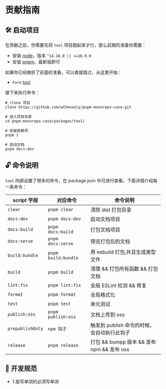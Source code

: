 # 贡献指南

## 🛠️ 启动项目

在贡献之前，你需要先将 `tool` 项目跑起来才行，那么前期的准备你需要：

- 安装 [node](http://nodejs.cn)，版本 `^14.18.0 || >=16.0.0`
- 安装 [pnpm](https://pnpm.io/zh)，最新版即可

如果你已经做好了前面的准备，可以直接跳过，从这里开始：

- `Fork` [tool](https://github.com/wChenonly/pnpm-monorepo-case.git)

接下来执行命令：

```shell
# clone 项目
clone https://github.com/wChenonly/pnpm-monorepo-case.git

# 进入项目目录
cd pnpm-monorepo-case/packages/tool/

# 安装依赖项
pnpm i

# 启动文档
pnpm docs:dev
```

## 🔓 命令说明

`tool` 内部设置了很多的命令，在 package.json 中可进行查看。下面详细介绍每一条命令：

| script 字段      | 对应命令            | 命令说明                                    |
| ---------------- | ------------------- | ------------------------------------------- |
| `clear`          | `pnpm clear`        | 清除 dist 打包目录                          |
| `docs:dev`       | `pnpm docs:dev`     | 启动文档项目                                |
| `docs:build`     | `pnpm docs:build`   | 打包文档项目                                |
| `docs:serve`     | `pnpm docs:serve`   | 预览打包后的文档                            |
| `build:bundle`   | `pnpm build:bundle` | 用 esbuild 打包,并且生成类型文件            |
| `build`          | `pnpm build`        | 清理 && 打包所有函数 && 打包文档            |
| `lint:fix`       | `pnpm lint:fix`     | 全局 ESLint 检测 && 修复                    |
| `format`         | `pnpm format`       | 全局格式化                                  |
| `test`           | `pnpm test`         | 单元测试                                    |
| `publish:oss`    | `pnpm publish:oss`  | 文档上传到 oss                              |
| `prepublishOnly` | `npm 钩子`          | 触发到 publish 命令的时候，会自动执行此钩子 |
| `release`        | `pnpm release`      | 打包 && bumpp 版本 && 发布 npm && 发布 oss  |

## 🚧 开发规范

- 1.能写单测的必须写单测

